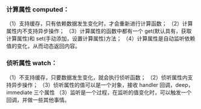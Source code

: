 ### 计算属性 computed：
（1）支持缓存，只有依赖数据发生变化时，才会重新进行计算函数；
（2）计算属性内不支持异步操作；
（3）计算属性的函数中都有一个 get(默认具有，获取计算属性)和 set(手动添加，设置计算属性)方法；
（4）计算属性是自动监听依赖值的变化，从而动态返回内容。

### 侦听属性 watch：
（1）不支持缓存，只要数据发生变化，就会执行侦听函数；
（2）侦听属性内支持异步操作；
（3）侦听属性的值可以是一个对象，接收 handler 回调，deep，immediate 三个属性
（3）监听是一个过程，在监听的值变化时，可以触发一个回调，并做一些其他事情。
